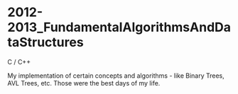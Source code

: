 # 2012-2013_FundamentalAlgorithmsAndDataStructures

C / C++

My implementation of certain concepts and algorithms - like Binary Trees, AVL Trees, etc. Those were the best days of my life.
